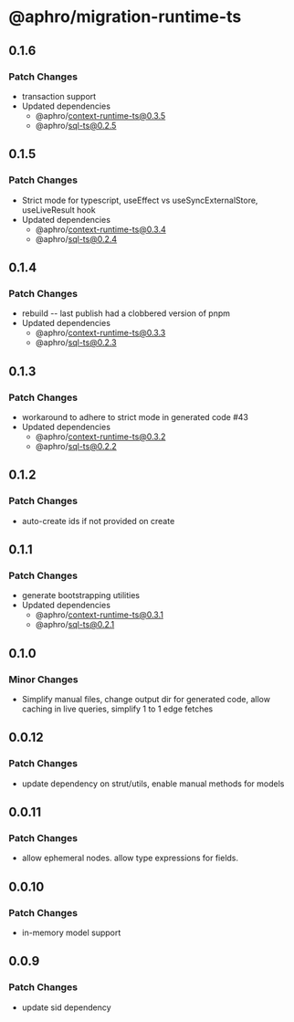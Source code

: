 # @aphro/migration-runtime-ts

## 0.1.6

### Patch Changes

- transaction support
- Updated dependencies
  - @aphro/context-runtime-ts@0.3.5
  - @aphro/sql-ts@0.2.5

## 0.1.5

### Patch Changes

- Strict mode for typescript, useEffect vs useSyncExternalStore, useLiveResult hook
- Updated dependencies
  - @aphro/context-runtime-ts@0.3.4
  - @aphro/sql-ts@0.2.4

## 0.1.4

### Patch Changes

- rebuild -- last publish had a clobbered version of pnpm
- Updated dependencies
  - @aphro/context-runtime-ts@0.3.3
  - @aphro/sql-ts@0.2.3

## 0.1.3

### Patch Changes

- workaround to adhere to strict mode in generated code #43
- Updated dependencies
  - @aphro/context-runtime-ts@0.3.2
  - @aphro/sql-ts@0.2.2

## 0.1.2

### Patch Changes

- auto-create ids if not provided on create

## 0.1.1

### Patch Changes

- generate bootstrapping utilities
- Updated dependencies
  - @aphro/context-runtime-ts@0.3.1
  - @aphro/sql-ts@0.2.1

## 0.1.0

### Minor Changes

- Simplify manual files, change output dir for generated code, allow caching in live queries, simplify 1 to 1 edge fetches

## 0.0.12

### Patch Changes

- update dependency on strut/utils, enable manual methods for models

## 0.0.11

### Patch Changes

- allow ephemeral nodes. allow type expressions for fields.

## 0.0.10

### Patch Changes

- in-memory model support

## 0.0.9

### Patch Changes

- update sid dependency
